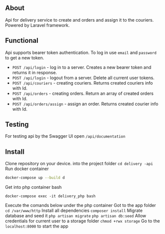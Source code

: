 ## About 
Api for delivery service to create and orders and assign it to the couriers. 
Powered by Laravel framework.
## Functional 
Api supports bearer token authentication. To log in use `email` and `password` to get a new token.
- `POST /api/login` - log in to a server. Creates a new bearer token and returns it in response.
- `POST /api/login` - logout from a server. Delete all current user tokens.
- `POST /api/couriers` - creating couriers. Returns created couriers info with Id.
- `POST /api/orders` - creating orders. Return an array of created orders with Id.
- `POST /api/orders/assign` - assign an order. Returns created courier info with Id.
## Testing 
For testing api by the Swagger UI open 
`/api/documentation`
## Install
Clone repository on your device.
into the project folder `cd delivery -api`
Run docker container
```sh
docker-compose up --build d
```
Get into php container bash
```
docker-compose exec -it delivery_php bash
```
Execute the comands below under the php container
Got to the app folder `cd /var/www/http`
Install all dependencies `composer install`
Migrate database and seed it
`php artisan migrate`
`php artisan db:seed`
Allow credentials for current user to a storage folder
`chmod +rwx storage`
Go to the `localhost:8000` to start the app